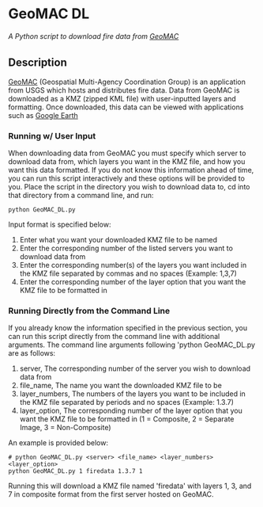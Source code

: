 # GeoMAC DL
###### A Python script to download fire data from [GeoMAC](http://www.geomac.gov/)

## Description

[GeoMAC](http://www.geomac.gov/) (Geospatial Multi-Agency Coordination Group) is an application from USGS which hosts and distributes fire data. Data from GeoMAC is downloaded as a KMZ (zipped KML file) with user-inputted layers and formatting. Once downloaded, this data can be viewed with applications such as [Google Earth](https://www.google.com/earth/)

### Running w/ User Input

When downloading data from GeoMAC you must specify which server to download data from, which layers you want in the KMZ file, and how you want this data formatted. If you do not know this information ahead of time, you can run this script interactively and these options will be provided to you. Place the script in the directory you wish to download data to, cd into that directory from a command line, and run:

```
python GeoMAC_DL.py
```

Input format is specified below:
 1. Enter what you want your downloaded KMZ file to be named
 2. Enter the corresponding number of the listed servers you want to download data from
 3. Enter the corresponding number(s) of the layers you want included in the KMZ file separated by commas and no spaces (Example: 1,3,7)
 4. Enter the corresponding number of the layer option that you want the KMZ file to be formatted in
 
### Running Directly from the Command Line

If you already know the information specified in the previous section, you can run this script directly from the command line with additional arguments. The command line arguments following 'python GeoMAC_DL.py are as follows:
 1. server, The corresponding number of the server you wish to download data from
 2. file_name, The name you want the downloaded KMZ file to be
 3. layer_numbers, The numbers of the layers you want to be included in the KMZ file separated by periods and no spaces (Example: 1.3.7)
 4. layer_option, The corresponding number of the layer option that you want the KMZ file to be formatted in (1 = Composite, 2 = Separate Image, 3 = Non-Composite)

An example is provided below:

```
# python GeoMAC_DL.py <server> <file_name> <layer_numbers> <layer_option>
python GeoMAC_DL.py 1 firedata 1.3.7 1
```

Running this will download a KMZ file named 'firedata' with layers 1, 3, and 7 in composite format from the first server hosted on GeoMAC.